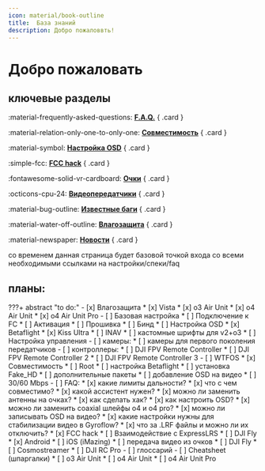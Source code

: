 ```yaml
---
icon: material/book-outline
title:  База знаний
description: Добро пожаловвть!
---
```


# Добро пожаловать

## ключевые разделы

<div class="grid" markdown>

:material-frequently-asked-questions: [__F.A.Q.__](/knowledge_base/faq/) 
{ .card }

:material-relation-only-one-to-only-one: [__Совместимость__](/knowledge_base/compatibility/)
{ .card }

:material-symbol: [__Настройка OSD__](/knowledge_base/osd/)
{ .card }

:simple-fcc: [__FCC hack__](/knowledge_base/fcc/)
{ .card }

:fontawesome-solid-vr-cardboard: [__Очки__](/goggles/)
{ .card }

:octicons-cpu-24: [__Видеопередатчики__](/vtx/)
{ .card }

:material-bug-outline: [__Известные баги__](/knowledge_base/known_bugs/)
{ .card }

:material-water-off-outline: [__Влагозащита__](/knowledge_base/coating/)
{ .card }

:material-newspaper: [__Новости__](/blog/)
{ .card }
    
</div>

со временем данная страница будет базовой точкой входа со всеми необходимыми ссылками на настройки/спеки/faq

## планы:
???+ abstract "to do:"
    - [x] Влагозащита
        * [x] Vista
        * [x] o3 Air Unit
        * [x] o4 Air Unit
        * [x] o4 Air Unit Pro
    - [ ] Базовая настройка
        * [ ] Подключение к FC
        * [ ] Активация
        * [ ] Прошивка
        * [ ] Бинд
        * [ ] Настройка OSD
            * [x] Betaflight
            * [x] Kiss Ultra
            * [ ] INAV
                * [ ] кастомные шрифты для v2+o3
        * [ ] Настройка управления
    - [ ] камеры:
        * [ ] камеры для первого поколения передатчиков
    - [ ] контроллеры:
        * [ ] DJI FPV Remote Controller
        * [ ] DJI FPV Remote Controller 2
        * [ ] DJI FPV Remote Controller 3
    - [ ] WTFOS
        * [x] Совместимость
        * [ ] Root
        * [ ] настройка Betaflight
        * [ ] установка Fake_HD
        * [ ] дополнительные пакеты
        * [ ] добавление OSD на видео
        * [ ] 30/60 Mbps
    - [ ] FAQ: 
        * [x] какие лимиты дальности?
        * [x] что с чем совместимо?
        * [x] какой ассистент нужен?
        * [x] можно ли заменить антенны на очках?
        * [x] как сделать хак?
        * [x] как настроить OSD?
        * [x] можно ли заменить coaxial шлейфы o4 и o4 pro?
        * [x] можно ли записывать OSD на видео?
        * [x] какие настройки нужны для стабилизации видео в Gyroflow?
        * [x] что за .LRF файлы и можно ли их отключить?
        * [x] FCC hack
        * [ ] Взаимодействие с ExpressLRS
        * [ ] DJI Fly
            * [x] Android
            * [ ] iOS (iMazing)
        * [ ] передача видео из очков
            * [ ] DJI Fly
            * [ ] Cosmostreamer
            * [ ] DJI RC Pro
    - [ ] глоссарий
    - [ ] Cheatsheet (шпаргалки)
        * [ ] o3 Air Unit
        * [ ] o4 Air Unit
        * [ ] o4 Air Unit Pro
